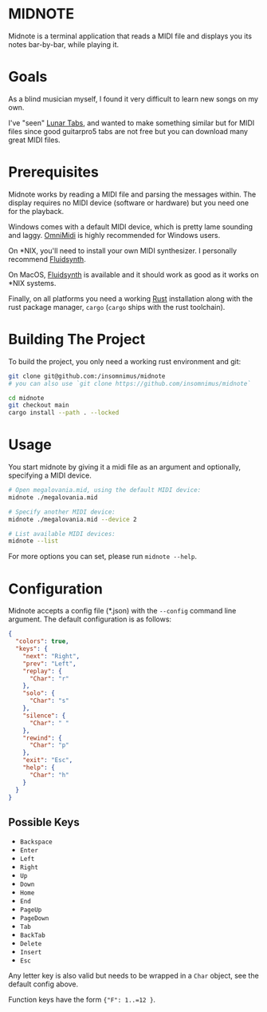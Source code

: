 # MIDNOTE

Midnote is a terminal application that reads a MIDI file
and displays you its notes bar-by-bar, while playing it.

# Goals

As a blind musician myself, I found it very difficult to learn new songs on my own.

I've "seen" [Lunar Tabs][], and wanted to make something similar but for MIDI files
since good guitarpro5 tabs are not free but you can download many great MIDI files.

# Prerequisites
 
Midnote works by reading a MIDI file and parsing the messages within.
The display requires no MIDI device (software or hardware) but you need one for the playback.
 
Windows comes with a default MIDI device, which is pretty lame sounding and laggy.
[OmniMidi][] is highly recommended for Windows users.

On *NIX, you'll need to install your own MIDI synthesizer.
I personally recommend [Fluidsynth][].

On MacOS, [Fluidsynth][] is available and it should work as good as it works on *NIX systems.

Finally, on all platforms you need a working [Rust][] installation along with
the rust package manager, `cargo` (`cargo` ships with the rust toolchain).

# Building The Project

To build the project, you only need a working rust environment and git:

```sh
git clone git@github.com:/insomnimus/midnote
# you can also use `git clone https://github.com/insomnimus/midnote`

cd midnote
git checkout main
cargo install --path . --locked
```

# Usage

You start midnote by giving it a midi file as an argument and optionally, specifying a MIDI device.

```sh
# Open megalovania.mid, using the default MIDI device:
midnote ./megalovania.mid

# Specify another MIDI device:
midnote ./megalovania.mid --device 2

# List available MIDI devices:
midnote --list
```

For more options you can set, please run `midnote --help`.

# Configuration
Midnote accepts a config file (*.json) with the `--config` command line argument.
The default configuration is as follows:

```json
{
  "colors": true,
  "keys": {
    "next": "Right",
    "prev": "Left",
    "replay": {
      "Char": "r"
    },
    "solo": {
      "Char": "s"
    },
    "silence": {
      "Char": " "
    },
    "rewind": {
      "Char": "p"
    },
    "exit": "Esc",
    "help": {
      "Char": "h"
    }
  }
}
```

## Possible Keys

-	`Backspace`
-	`Enter`
-	`Left`
-	`Right`
-	`Up`
-	`Down`
-	`Home`
-	`End`
-	`PageUp`
-	`PageDown`
-	`Tab`
-	`BackTab`
-	`Delete`
-	`Insert`
-	`Esc`

Any letter key is also valid but needs to be wrapped in a `Char` object, see the default config above.

Function keys have the form `{"F": 1..=12 }`.

[Lunar Tabs]: https://github.com/ProjPossibility/Lunar-Tabs-Desktop
[OmniMidi]: https://github.com/KeppySoftware/OmniMIDI
[Fluidsynth]: https://github.com/FluidSynth/fluidsynth
[Rust]: https://github.com/rust-lang/rust
